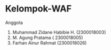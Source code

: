 # Kelompok-WAF
Anggota 
1. Muhammad Zidane Habibie H. (2300018003)
2. M. Agung Pratama ( 2300018005)
3. Farhan Ainur Rahmat (2300018026)
